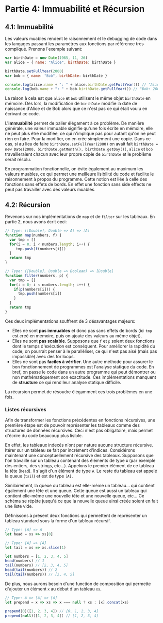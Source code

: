 # Partie 4: Immuabilité et Récursion

## 4.1: Immuabilité
Les valeurs muables rendent le raisonnement et le debugging de code dans les langages passant les paramètres aux fonctions par référence très compliqué. Prenons l'exemple suivant:

```js
var birthDate = new Date(1985, 11, 26)
var alice = { name: "Alice", birthDate: birthDate }

birthDate.setFullYear(2000)
var bob = { name: "Bob", birthDate: birthDate }

console.log(alice.name + ": " + alice.birthDate.getFullYear()) // "Alice: 2000"
console.log(bob.name + ": " + bob.birthDate.getFullYear()) // "Bob: 2000"
```
La raison à cela est que `alice` et `bob` utilisent le même objet `birthDate` en mémoire. Dès lors, la modification de `birthDate` modifie la date de naissance d'Alice et de Bob alors que ce n'est pas ce qui était voulu en écrivant ce code.

L'__immuabilité__ permet de palier élégament à ce problème. De manière générale, une valeur immuable signifie qu'une fois écrite en mémoire, elle ne peut plus être modifiée, ce qui n'implique pas pour autant qu'on ne peut rien en faire. Pour la modifier, on en crée simplement une copie. Dans ce cas, si au lieu de faire `birthDate.setFullYear(2000)` on avait fait `birthDate = new Date(2000, birthDate.getMonth(), birthDate.getDay())`, `alice` et `bob` travailleraient chacun avec leur propre copie de `birthDate` et le problème serait résolu.

En programmation fonctionnelle, on évite également au maximum les valeurs muables, ce qui permet une meilleure lisibilité du code et facilite le raisonnement à propos du programme. Cette notion est liée à celle des fonctions sans effets de bords. En effet une fonction sans side effects ne peut pas travailler avec des valeurs muables.

## 4.2: Récursion
Revenons sur nos implémentations de `map` et de `filter` sur les tableaux. En partie 2, nous avons écrit ceci:

```js
// Type: ([Double], Double => A) => [A]
function map(numbers, f) {
  var tmp = []
  for(i = 0; i < numbers.length; i++) {
     tmp.push(f(numbers[i]))
  }
  return tmp
}

// Type: ([Double], Double => Boolean) => [Double]
function filter(numbers, p) {
  var tmp = []
  for(i = 0; i < numbers.length; i++) {
    if(p(numbers[i])) {
      tmp.push(numbers[i])
    }
  }
  return tmp
}
```

Ces deux implémentations souffrent de 3 désavantages majeurs:
- Elles ne sont __pas immuables__ et donc pas sans effets de bords (ici `tmp` est créé en mémoire, puis on ajoute des valeurs au même objet).
- Elles ne sont __pas scalable__. Supposons que `f` et `p` soient deux fonctions dont le temps d'exécution est conséquent. Pour améliorer la rapidité du code, on pourrait penser à le paralléliser, ce qui n'est pas aisé (mais pas impossible) avec des for loops.
- Elles ne sont pas __faciles à vérifier__. Une autre méthode pour assurer le bon fonctionnement de programmes est l'analyse statique du code. En bref, on passe le code dans un autre programme qui peut démontrer ou non mathématiquement son exactitude. Ces implémentations manquent de __structure__ ce qui rend leur analyse statique difficile.

La récursion permet de résoudre élégamment ces trois problèmes en une fois.

### Listes récursives
Afin de transformer les fonctions précédentes en fonctions récursives, une première étape est de pouvoir représenter les tableaux comme des structures de données récursives. Ceci n'est pas obligatoire, mais permet d'écrire du code beaucoup plus lisible.

En effet, les tableaux indexés n'ont par nature aucune structure récursive. Itérer sur un tableau se fait par incrément d'indices. Considérons maintenant une conceptuellement récursive des tableaux. Supposons que l'on travaille sur un tableau contenant des éléments de type `A` (par exemple des entiers, des strings, etc...). Appelons le premier élément de ce tableau la tête (`head`). Il s'agit d'un élément de type `A`. Le reste du tableau est appelé la queue (`tail`) et est de type `[A]`. 

Similairement, la queue du tableau est elle-même un tableau... qui contient également une tête et une queue. Cette queue est aussi un tableau qui contient elle-même une nouvelle tête et une nouvelle queue, etc... Ce schéma se répète jusqu'à ce que la nouvelle queue ainsi créée soient en fait une liste vide.

Définissons à présent deux fonctions qui permettent de représenter un tableau standard sous la forme d'un tableau récursif.

```js
// Type: [A] => A
let head = xs => xs[0]

// Type: [A] => [A]
let tail = xs => xs.slice(1)

let numbers = [1, 2, 3, 4, 5]
head(numbers) // 1
tail(numbers) // [2, 3, 4, 5]
head(tail(numbers)) // 2
tail(tail(numbers)) // [3, 4, 5]
```

De plus, nous aurons besoin d'une function de composition qui permette d'ajouter un élément `x` au début d'un tableau `xs`.

```js
// Type: A => [A] => [A]
let prepend = x => xs => x === null ? xs : [x].concat(xs)

prepend(0)([1, 2, 3, 4]) // [0, 1, 2, 3, 4]
prepend(null)([1, 2, 3, 4]) // [1, 2, 3, 4]
```
